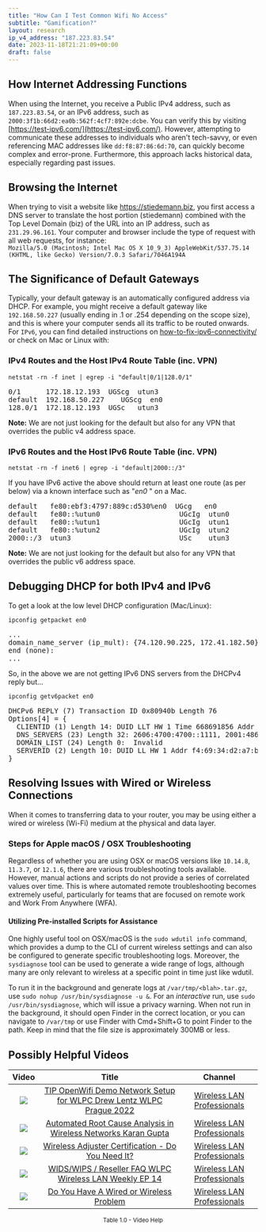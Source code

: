 ```yaml
---
title: "How Can I Test Common Wifi No Access"
subtitle: "Gamification?"
layout: research
ip_v4_address: "187.223.83.54"
date: 2023-11-18T21:21:09+00:00
draft: false
---
```


## How Internet Addressing Functions

When using the Internet, you receive a Public IPv4 address, such as ```187.223.83.54```, or an IPv6 address, such as ```2000:3f1b:66d2:ea0b:562f:4cf7:892e:dcbe```. You can verify this by visiting [https://test-ipv6.com/](https://test-ipv6.com/). However, attempting to communicate these addresses to individuals who aren't tech-savvy, or even referencing MAC addresses like ```dd:f8:87:86:6d:70```, can quickly become complex and error-prone. Furthermore, this approach lacks historical data, especially regarding past issues.
## Browsing the Internet
When trying to visit a website like https://stiedemann.biz, you first access a DNS server to translate the host portion (stiedemann) combined with the Top Level Domain (biz) of the URL into an IP address, such as ```231.29.96.161```. Your computer and browser include the type of request with all web requests, for instance: <br>```Mozilla/5.0 (Macintosh; Intel Mac OS X 10_9_3) AppleWebKit/537.75.14 (KHTML, like Gecko) Version/7.0.3 Safari/7046A194A```
## The Significance of Default Gateways
Typically, your default gateway is an automatically configured address via DHCP. For example, you might receive a default gateway like ```192.168.50.227``` (usually ending in .1 or .254 depending on the scope size), and this is where your computer sends all its traffic to be routed onwards. For ```IPv6```, you can find detailed instructions on [how-to-fix-ipv6-connectivity/](/blog/how-to-fix-ipv6-connectivity/) or check on Mac or Linux with: <br>
### IPv4 Routes and the Host IPv4 Route Table (inc. VPN)
```netstat -rn -f inet | egrep -i "default|0/1|128.0/1"```

<pre>
0/1      172.18.12.193  UGScg  utun3
default  192.168.50.227    UGScg  en0
128.0/1  172.18.12.193  UGSc   utun3</pre>

**Note:** We are not just looking for the default but also for any VPN that overrides the public v4 address space.

### IPv6 Routes and the Host IPv6 Route Table (inc. VPN)
```netstat -rn -f inet6 | egrep -i "default|2000::/3"```

If you have IPv6 active the above should return at least one route (as per below) via a known interface such as "_en0_ " on a Mac. 

<pre>
default   fe80:ebf3:4797:889c:d530%en0  UGcg   en0
default   fe80::%utun0                   UGcIg  utun0
default   fe80::%utun1                   UGcIg  utun1
default   fe80::%utun2                   UGcIg  utun2
2000::/3  utun3                          USc    utun3</pre>

**Note:** We are not just looking for the default but also for any VPN that overrides the public v6 address space.
<br>

## Debugging DHCP for both IPv4 and IPv6

To get a look at the low level DHCP configuration (Mac/Linux): 

```ipconfig getpacket en0```

<pre>
...
domain_name_server (ip_mult): {74.120.90.225, 172.41.182.50}
end (none):
...</pre>

So, in the above we are not getting IPv6 DNS servers from the DHCPv4 reply but...

```ipconfig getv6packet en0```

<pre>
DHCPv6 REPLY (7) Transaction ID 0x80940b Length 76
Options[4] = {
  CLIENTID (1) Length 14: DUID LLT HW 1 Time 668691856 Addr dd:f8:87:86:6d:70
  DNS_SERVERS (23) Length 32: 2606:4700:4700::1111, 2001:4860:4860::8844
  DOMAIN_LIST (24) Length 0:  Invalid
  SERVERID (2) Length 10: DUID LL HW 1 Addr f4:69:34:d2:a7:bd
}</pre>




## Resolving Issues with Wired or Wireless Connections
When it comes to transferring data to your router, you may be using either a wired or wireless (Wi-Fi) medium at the physical and data layer.
### Steps for Apple macOS / OSX Troubleshooting
Regardless of whether you are using OSX or macOS versions like `10.14.8`, `11.3.7`, or `12.1.6`, there are various troubleshooting tools available. However, manual actions and scripts do not provide a series of correlated values over time. This is where automated remote troubleshooting becomes extremely useful, particularly for teams that are focused on remote work and Work From Anywhere (WFA).
#### Utilizing Pre-installed Scripts for Assistance
One highly useful tool on OSX/macOS is the `sudo wdutil info` command, which provides a dump to the CLI of current wireless settings and can also be configured to generate specific troubleshooting logs. Moreover, the `sysdiagnose` tool can be used to generate a wide range of logs, although many are only relevant to wireless at a specific point in time just like wdutil.

To run it in the background and generate logs at `/var/tmp/<blah>.tar.gz`, use `sudo nohup /usr/bin/sysdiagnose -u &`. For an *interactive* run, use `sudo /usr/bin/sysdiagnose`, which will issue a privacy warning. When not run in the background, it should open Finder in the correct location, or you can navigate to `/var/tmp` or use Finder with Cmd+Shift+G to point Finder to the path. Keep in mind that the file size is approximately 300MB or less.
## Possibly Helpful Videos

<link href="/plugins/lity/css/lity.min.css" rel="stylesheet">
<script src="/plugins/lity/js/lity.min.js"></script>
<div class="table1-start"></div>

|Video | Title | Channel |
| :---: | :---: | :---: |
|<a href="https://www.youtube.com/watch?v=IDWliQnBNYM" data-lity><img src="https://i.ytimg.com/vi/IDWliQnBNYM/default.jpg" class="img-fluid"></a>|<a href="https://www.youtube.com/watch?v=IDWliQnBNYM" data-lity>TIP OpenWifi Demo Network Setup for WLPC   Drew Lentz   WLPC Prague 2022</a>|<a target="_blank" href="https://www.youtube.com/channel/UCIzBSS46vcqhwmBZ7ZpY-yg" >Wireless LAN Professionals</a>|
|<a href="https://www.youtube.com/watch?v=34m0u23_izY" data-lity><img src="https://i.ytimg.com/vi/34m0u23_izY/default.jpg" class="img-fluid"></a>|<a href="https://www.youtube.com/watch?v=34m0u23_izY" data-lity>Automated Root Cause Analysis in Wireless Networks   Karan Gupta</a>|<a target="_blank" href="https://www.youtube.com/channel/UCIzBSS46vcqhwmBZ7ZpY-yg" >Wireless LAN Professionals</a>|
|<a href="https://www.youtube.com/watch?v=PVa0C60HgyM" data-lity><img src="https://i.ytimg.com/vi/PVa0C60HgyM/default.jpg" class="img-fluid"></a>|<a href="https://www.youtube.com/watch?v=PVa0C60HgyM" data-lity>Wireless Adjuster Certification - Do You Need It?</a>|<a target="_blank" href="https://www.youtube.com/channel/UCIzBSS46vcqhwmBZ7ZpY-yg" >Wireless LAN Professionals</a>|
|<a href="https://www.youtube.com/watch?v=Xf7gieMiqGU" data-lity><img src="https://i.ytimg.com/vi/Xf7gieMiqGU/default.jpg" class="img-fluid"></a>|<a href="https://www.youtube.com/watch?v=Xf7gieMiqGU" data-lity>WIDS/WIPS / Reseller FAQ   WLPC Wireless LAN Weekly EP 14</a>|<a target="_blank" href="https://www.youtube.com/channel/UCIzBSS46vcqhwmBZ7ZpY-yg" >Wireless LAN Professionals</a>|
|<a href="https://www.youtube.com/watch?v=AJ29knJ5Rsk" data-lity><img src="https://i.ytimg.com/vi/AJ29knJ5Rsk/default.jpg" class="img-fluid"></a>|<a href="https://www.youtube.com/watch?v=AJ29knJ5Rsk" data-lity>Do You Have A Wired or Wireless Problem</a>|<a target="_blank" href="https://www.youtube.com/channel/UCIzBSS46vcqhwmBZ7ZpY-yg" >Wireless LAN Professionals</a>|

<center><small>Table 1.0 - Video Help</small></center>
 <br>
<div class="table1-end"></div>
<script type="text/javascript">
(function() {
    $('div.table1-start').nextUntil('div.table1-end', 'table').addClass('table thead-dark table-striped table-responsive rounded').attr('id', 't1');
    $('#t1').find('thead').addClass('thead-dark');
})();
</script>
